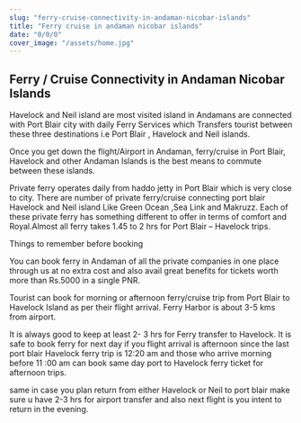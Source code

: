 ```yaml
---
slug: "ferry-cruise-connectivity-in-andaman-nicobar-islands"
title: "Ferry cruise in andaman nicobar islands"
date: "0/0/0"
cover_image: "/assets/home.jpg"
---
```


## Ferry / Cruise Connectivity in Andaman Nicobar Islands

Havelock and Neil island are most visited island in Andamans are connected with
Port Blair city with daily Ferry Services which Transfers tourist between these
three destinations i.e Port Blair , Havelock and Neil islands.

Once you get down the flight/Airport in Andaman, ferry/cruise in Port Blair,
Havelock and other Andaman Islands is the best means to commute between these
islands.

Private ferry operates daily from haddo jetty in Port Blair which is very close
to city. There are number of private ferry/cruise connecting port blair Havelock
and Neil island Like Green Ocean ,Sea Link and Makruzz. Each of these private
ferry has something different to offer in terms of comfort and Royal.Almost all
ferry takes 1.45 to 2 hrs for Port Blair – Havelock trips.

Things to remember before booking

You can book ferry in Andaman of all the private companies in one place through
us at no extra cost and also avail great benefits for tickets worth more than
Rs.5000 in a single PNR.

Tourist can book for morning or afternoon ferry/cruise trip from Port Blair to
Havelock Island as per their flight arrival. Ferry Harbor is about 3-5 kms from
airport.

It is always good to keep at least 2- 3 hrs for Ferry transfer to Havelock. It
is safe to book ferry for next day if you flight arrival is afternoon since the
last port blair Havelock ferry trip is 12:20 am and those who arrive morning
before 11 :00 am can book same day port to Havelock ferry ticket for afternoon
trips.

same in case you plan return from either Havelock or Neil to port blair make
sure u have 2-3 hrs for airport transfer and also next flight is you intent to
return in the evening.

